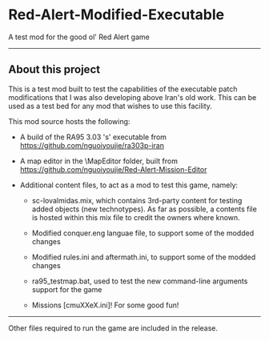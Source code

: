 # Red-Alert-Modified-Executable
A test mod for the good ol' Red Alert game

----------
## About this project

This is a test mod built to test the capabilities of the executable patch modifications that I was also developing above Iran's old work. This can be used as a test bed for any mod that wishes to use this facility.

This mod source hosts the following:

 - A build of the RA95 3.03 's' executable from https://github.com/nguoiyoujie/ra303p-iran 
 
 - A map editor in the \MapEditor folder, built from https://github.com/nguoiyoujie/Red-Alert-Mission-Editor

 - Additional content files, to act as a mod to test this game, namely:
 
   - sc-lovalmidas.mix, which contains 3rd-party content for testing added objects (new technotypes). As far as possible, a contents file is hosted within this mix file to credit the owners where known.

   - Modified conquer.eng languae file, to support some of the modded changes
  
   - Modified rules.ini and aftermath.ini, to support some of the modded changes
  
   - ra95_testmap.bat, used to test the new command-line arguments support for the game
  
   - Missions [cmuXXeX.ini]! For some good fun!

----------

Other files required to run the game are included in the release.